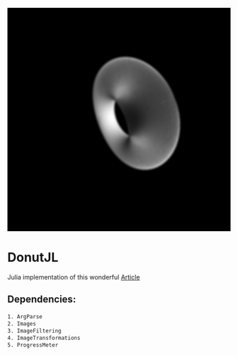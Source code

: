 ![Donut](donut.png)

# DonutJL
Julia implementation of this wonderful [Article](https://www.a1k0n.net/2011/07/20/donut-math.html)

## Dependencies:
    1. ArgParse
    2. Images
    3. ImageFiltering
    4. ImageTransformations
    5. ProgressMeter
